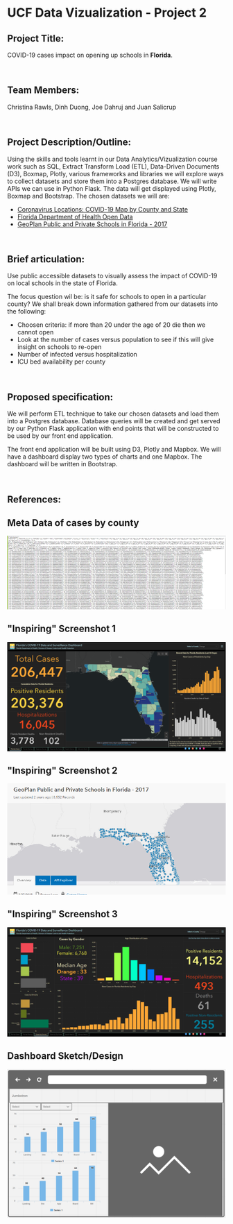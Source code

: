 <H1>UCF Data Vizualization - Project 2</H1>

<H2>Project Title:</H2>
<p>COVID-19 cases impact on opening up schools in <b>Florida</b>.</p>

<br>
<H2>Team Members:</H2>
	<p>Christina Rawls, Dinh Duong, Joe Dahruj and Juan Salicrup</p>

<br>
<H2>Project Description/Outline:</H2>
	<p>Using the skills and tools learnt in our Data Analytics/Vizualization course work such as SQL, Extract Transform Load (ETL), Data-Driven Documents (D3), Boxmap, Plotly, various frameworks and libraries we will explore ways to collect datasets and store them into a Postgres database. We will write APIs we can use in Python Flask. The data will get displayed using Plotly, Boxmap and Bootstrap. The chosen datasets we will are:</p>
	<ul>
		<li><a href="https://usafacts.org/visualizations/coronavirus-covid-19-spread-map/" rel="noopener noreferrer" target="_blank">Coronavirus Locations: COVID-19 Map by County and State</a></li>
		<li><a href="https://open-fdoh.hub.arcgis.com/search?q=covid19" rel="noopener noreferrer" target="_blank">Florida Department of Health Open Data</a></li>
		<li><a href="https://geodata.myflorida.com/datasets/ufl::geoplan-public-and-private-schools-in-florida-2017" rel="noopener noreferrer" target="_blank">GeoPlan Public and Private Schools in Florida - 2017</a></li>
	</ul>		
	
<br>    
<H2>Brief articulation:</H2>
	<p>Use public accessible datasets to visually assess the impact of COVID-19 on local schools in the state of Florida.</p>
	<p>The focus question wil be: is it safe for schools to open in a particular county? We shall break down information gathered from our datasets into the following:</p>
	<ul>
		<li>Choosen criteria: if more than 20 under the age of 20 die then we cannot open</li>
		<li>Look at the number of cases versus population to see if this will give insight on schools to re-open</li>
		<li>Number of infected versus hospitalization</li>
		<li>ICU bed availability per county</li>
	</ul>

<br>
<H2>Proposed specification:</H2>
	<p>We will perform ETL technique to take our chosen datasets and load them into a Postgres database. Database queries will be created and get served by our Python Flask application with end points that will be constructed to be used by our front end application.</p>
	<p>The front end application will be built using D3, Plotly and Mapbox. We will have a dashboard display two types of charts and one Mapbox. The dashboard will be written in Bootstrap.</p>
	
<br>
<H2>References:<H2>
	
## Meta Data of cases by county
![screenshotCasesByCountyAPI.PNG](images/screenshotCasesByCountyAPI.PNG)
	
	
## "Inspiring" Screenshot 1
![dashboardDesign.PNG](images/inspiring-vizualization-1.PNG)
	
	
## "Inspiring" Screenshot 2
![dashboardDesign.PNG](images/inspiring-vizualization-2.PNG)
	
	
## "Inspiring" Screenshot 3
![dashboardDesign.PNG](images/inspiring-vizualization-3.PNG)
	
	
## Dashboard Sketch/Design
![dashboardDesign.PNG](images/dashboardDesign.PNG)
